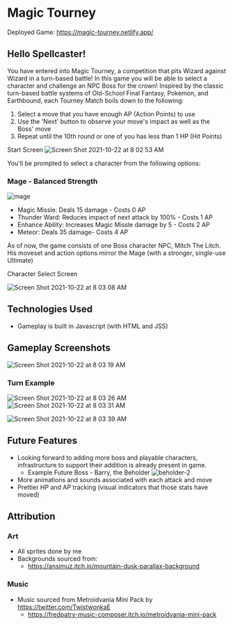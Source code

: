 # Magic Tourney

Deployed Game: https://magic-tourney.netlify.app/

## Hello Spellcaster!
You have entered into Magic Tourney, a competition that pits Wizard against Wizard in a turn-based battle!
In this game you will be able to select a character and challenge an NPC Boss for the crown!
Inspired by the classic turn-based battle systems of Old-School Final Fantasy, Pokemon, and Earthbound, each Tourney Match boils down to the following:

1. Select a move that you have enough AP (Action Points) to use</li>
2. Use the 'Next' button to observe your move's impact as well as the Boss' move</li>
3. Repeat until the 10th round or one of you has less than 1 HP (Hit Points)</li>

Start Screen
![Screen Shot 2021-10-22 at 8 02 53 AM](https://user-images.githubusercontent.com/29576093/138467817-6265f0f6-4d8e-4689-bd41-e11b149eae32.png)


You'll be prompted to select a character from the following options:
### Mage - Balanced Strength
![mage](https://user-images.githubusercontent.com/29576093/138314801-f06cb9b0-1009-488c-808f-3b8736ad66a6.gif)

- Magic Missle: Deals 15 damage - Costs 0 AP
- Thunder Ward: Reduces impact of next attack by 100% - Costs 1 AP
- Enhance Ability: Increases Magic Missle damage by 5 - Costs 2 AP
- Meteor: Deals 35 damage- Costs 4 AP

As of now, the game consists of one Boss character NPC, Mitch The Litch. His moveset and action options mirror the Mage (with a stronger, single-use Ultimate)

Character Select Screen 

![Screen Shot 2021-10-22 at 8 03 08 AM](https://user-images.githubusercontent.com/29576093/138467905-19663339-2475-40e2-8017-5d0c9419a858.png)


## Technologies Used
- Gameplay is built in Javascript (with HTML and JSS)

## Gameplay Screenshots
![Screen Shot 2021-10-22 at 8 03 19 AM](https://user-images.githubusercontent.com/29576093/138467973-7f40d86c-c0b9-4223-8762-4fffa6e5223c.png)

### Turn Example
![Screen Shot 2021-10-22 at 8 03 26 AM](https://user-images.githubusercontent.com/29576093/138468019-4d23bcf9-ddaa-40b3-b72d-cd4f7de5a790.png)
![Screen Shot 2021-10-22 at 8 03 31 AM](https://user-images.githubusercontent.com/29576093/138468024-9747c818-3642-4f12-8d08-e1d8d5416a89.png)

![Screen Shot 2021-10-22 at 8 03 39 AM](https://user-images.githubusercontent.com/29576093/138468037-f13219be-4810-40cd-a3a0-641e50693f79.png)

## Future Features
- Looking forward to adding more boss and playable characters, infrastructure to support their addition is already present in game. 
  - Example Future Boss - Barry, the Beholder
![beholder-2](https://user-images.githubusercontent.com/29576093/138296585-16d90bee-2ffe-4485-aa6e-d2262df24634.gif)
- More animations and sounds associated with each attack and move
- Prettier HP and AP tracking (visual indicators that those stats have moved)

## Attribution
### Art
- All sprites done by me
- Backgrounds sourced from:
  - https://ansimuz.itch.io/mountain-dusk-parallax-background  
### Music
- Music sourced from Metroidvania Mini Pack by  https://twitter.com/TwistwonkaE
  - https://fredpatry-music-composer.itch.io/metroidvania-mini-pack
